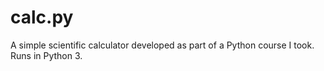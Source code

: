 # calc.py
A simple scientific calculator developed as part of a Python course I took. Runs in Python 3.
